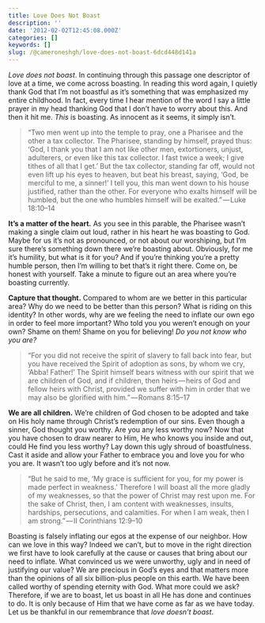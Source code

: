 ```yaml
---
title: Love Does Not Boast
description: ''
date: '2012-02-02T12:45:08.000Z'
categories: []
keywords: []
slug: /@cameroneshgh/love-does-not-boast-6dcd448d141a
---
```


_Love does not boast_. In continuing through this passage one descriptor of love at a time, we come across boasting. In reading this word again, I quietly thank God that I’m not boastful as it’s something that was emphasized my entire childhood. In fact, every time I hear mention of the word I say a little prayer in my head thanking God that I don’t have to worry about this. And then it hit me. _This_ is boasting. As innocent as it seems, it simply isn’t.

> “Two men went up into the temple to pray, one a Pharisee and the other a tax collector. The Pharisee, standing by himself, prayed thus: ‘God, I thank you that I am not like other men, extortioners, unjust, adulterers, or even like this tax collector. I fast twice a week; I give tithes of all that I get.’ But the tax collector, standing far off, would not even lift up his eyes to heaven, but beat his breast, saying, ‘God, be merciful to me, a sinner!’ I tell you, this man went down to his house justified, rather than the other. For everyone who exalts himself will be humbled, but the one who humbles himself will be exalted.” — Luke 18:10–14

**It’s a matter of the heart.** As you see in this parable, the Pharisee wasn’t making a single claim out loud, rather in his heart he was boasting to God. Maybe for us it’s not as pronounced, or not about our worshiping, but I’m sure there’s something down there we’re boasting about. Obviously, for me it’s humility, but what is it for you? And if you’re thinking you’re a pretty humble person, then I’m willing to bet that’s it right there. Come on, be honest with yourself. Take a minute to figure out an area where you’re boasting currently.

**Capture that thought.** Compared to whom are we better in this particular area? Why do we need to be better than this person? What is riding on this identity? In other words, why are we feeling the need to inflate our own ego in order to feel more important? Who told you you weren’t enough on your own? Shame on them! Shame on you for believing! _Do you not know who you are?_

> “For you did not receive the spirit of slavery to fall back into fear, but you have received the Spirit of adoption as sons, by whom we cry, ‘Abba! Father!’ The Spirit himself bears witness with our spirit that we are children of God, and if children, then heirs — heirs of God and fellow heirs with Christ, provided we suffer with him in order that we may also be glorified with him.” — Romans 8:15–17

**We are all children.** We’re children of God chosen to be adopted and take on His holy name through Christ’s redemption of our sins. Even though a sinner, God thought you worthy. Are you any less worthy now? Now that you have chosen to draw nearer to Him, He who knows you inside and out, could He find you less worthy? Lay down this ugly shroud of boastfulness. Cast it aside and allow your Father to embrace you and love you for who you are. It wasn’t too ugly before and it’s not now.

> “But he said to me, ‘My grace is sufficient for you, for my power is made perfect in weakness.’ Therefore I will boast all the more gladly of my weaknesses, so that the power of Christ may rest upon me. For the sake of Christ, then, I am content with weaknesses, insults, hardships, persecutions, and calamities. For when I am weak, then I am strong.” — II Corinthians 12:9–10

Boasting is falsely inflating our egos at the expense of our neighbor. How can we love in this way? Indeed we can’t, but to move in the right direction we first have to look carefully at the cause or causes that bring about our need to inflate. What convinced us we were unworthy, ugly and in need of justifying our value? We are precious in God’s eyes and that matters more than the opinions of all six billion-plus people on this earth. We have been called worthy of spending eternity with God. What more could we ask? Therefore, if we are to boast, let us boast in all He has done and continues to do. It is only because of Him that we have come as far as we have today. Let us be thankful in our remembrance that _love doesn’t boast_.